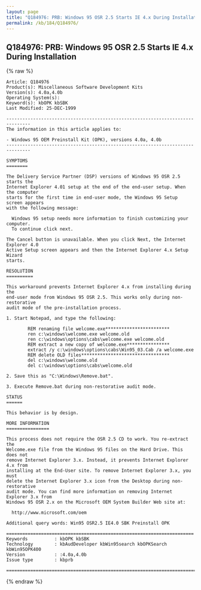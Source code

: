 ```yaml
---
layout: page
title: "Q184976: PRB: Windows 95 OSR 2.5 Starts IE 4.x During Installation"
permalink: /kb/184/Q184976/
---
```


## Q184976: PRB: Windows 95 OSR 2.5 Starts IE 4.x During Installation

{% raw %}

	Article: Q184976
	Product(s): Miscellaneous Software Development Kits
	Version(s): 4.0a,4.0b
	Operating System(s): 
	Keyword(s): kbOPK kbSBK
	Last Modified: 25-DEC-1999
	
	-------------------------------------------------------------------------------
	The information in this article applies to:
	
	- Windows 95 OEM Preinstall Kit (OPK), versions 4.0a, 4.0b 
	-------------------------------------------------------------------------------
	
	SYMPTOMS
	========
	
	The Delivery Service Partner (DSP) versions of Windows 95 OSR 2.5 starts the
	Internet Explorer 4.01 setup at the end of the end-user setup. When the computer
	starts for the first time in end-user mode, the Windows 95 Setup screen appears
	with the following message:
	
	  Windows 95 setup needs more information to finish customizing your computer.
	  To continue click next.
	
	The Cancel button is unavailable. When you click Next, the Internet Explorer 4.0
	Active Setup screen appears and then the Internet Explorer 4.x Setup Wizard
	starts.
	
	RESOLUTION
	==========
	
	This workaround prevents Internet Explorer 4.x from installing during the
	end-user mode from Windows 95 OSR 2.5. This works only during non- restorative
	audit mode of the pre-installation process.
	
	1. Start Notepad, and type the following:
	
	        REM renaming file welcome.exe************************
	        ren c:\windows\welcome.exe welcome.old
	        ren c:\windows\options\cabs\welcome.exe welcome.old
	        REM extract a new copy of welcome.exe****************
	        extract /y c:\windows\options\cabs\Win95_03.Cab /a welcome.exe
	        REM delete OLD files*********************************
	        del c:\windows\welcome.old
	        del c:\windows\options\cabs\welcome.old
	
	2. Save this as "C:\Windows\Remove.bat".
	
	3. Execute Remove.bat during non-restorative audit mode.
	
	STATUS
	======
	
	This behavior is by design.
	
	MORE INFORMATION
	================
	
	This process does not require the OSR 2.5 CD to work. You re-extract the
	Welcome.exe file from the Windows 95 files on the Hard Drive. This does not
	remove Internet Explorer 3.x. Instead, it prevents Internet Explorer 4.x from
	installing at the End-User site. To remove Internet Explorer 3.x, you must
	delete the Internet Explorer 3.x icon from the Desktop during non- restorative
	audit mode. You can find more information on removing Internet Explorer 3.x from
	Windows 95 OSR 2.x on the Microsoft OEM System Builder Web site at:
	
	  http://www.microsoft.com/oem
	
	Additional query words: Win95 OSR2.5 IE4.0 SBK Preinstall OPK
	
	======================================================================
	Keywords          : kbOPK kbSBK 
	Technology        : kbAudDeveloper kbWin95search kbOPKSearch kbWin95OPK400
	Version           : :4.0a,4.0b
	Issue type        : kbprb
	
	=============================================================================
	

{% endraw %}

